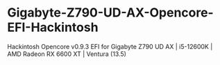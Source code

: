 # Gigabyte-Z790-UD-AX-Opencore-EFI-Hackintosh
Hackintosh Opencore v0.9.3 EFI for Gigabyte Z790 UD AX | i5-12600K | AMD Radeon RX 6600 XT | Ventura (13.5)
